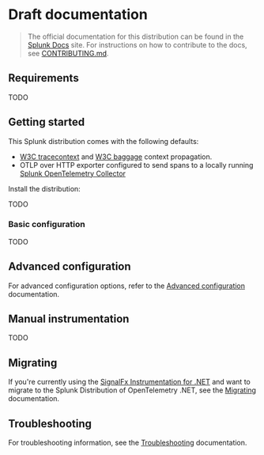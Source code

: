 # Draft documentation

> The official documentation for this distribution can be found in the
> [Splunk Docs](https://docs.splunk.com/Observability/gdi/get-data-in/application/dotnet/get-started.html)
> site.
> For instructions on how to contribute to the docs, see
> [CONTRIBUTING.md](../CONTRIBUTING.md#documentation).

## Requirements

TODO

## Getting started

This Splunk distribution comes with the following defaults:

- [W3C tracecontext](https://www.w3.org/TR/trace-context/) and
  [W3C baggage](https://www.w3.org/TR/baggage/) context propagation.
- OTLP over HTTP exporter configured to send spans to a locally running [Splunk OpenTelemetry
  Collector](https://github.com/signalfx/splunk-otel-collector)

Install the distribution:

TODO

### Basic configuration

TODO

## Advanced configuration

For advanced configuration options, refer to
the [Advanced configuration](advanced-config.md) documentation.

## Manual instrumentation

TODO

## Migrating

If you're currently using the [SignalFx Instrumentation for .NET](https://github.com/signalfx/signalfx-dotnet-tracing)
and want to migrate to the Splunk Distribution of OpenTelemetry .NET,
see the [Migrating](migrating.md) documentation.

## Troubleshooting

For troubleshooting information, see the
[Troubleshooting](troubleshooting.md) documentation.
